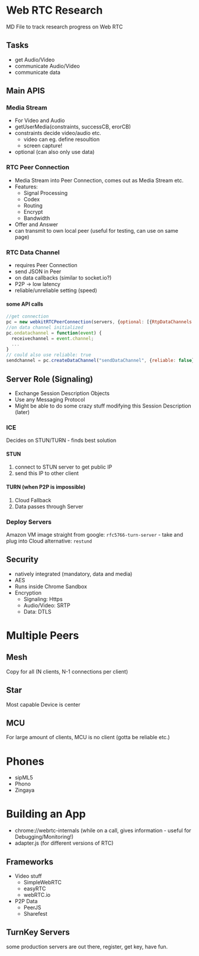 # Web RTC Research

MD File to track research progress on Web RTC

## Tasks

* get Audio/Video
* communicate Audio/Video
* communicate data

## Main APIS

### Media Stream

* For Video and Audio  
* getUserMedia(constraints, successCB, erorCB)  
* constraints decide video/audio etc.  
  * video can eg. define resoultion
  * screen capture! 
* optional (can also only use data)

### RTC Peer Connection

* Media Stream into Peer Connection, comes out as Media Stream etc.
* Features:
  * Signal Processing
  * Codex
  * Routing
  * Encrypt
  * Bandwidth
* Offer and Answer
* can transmit to own local peer (useful for testing, can use on same page)

### RTC Data Channel

* requires Peer Connection
* send JSON in Peer
* on data callbacks (similar to socket.io?)
* P2P -> low latency
* reliable/unreliable setting (speed)

#### some API calls
``` javascript
//get connection
pc = new webkitRTCPeerConnection(servers, {optional: [{RtpDataChannels: true}]});
//on data channel initialized
pc.ondatachannel = function(event) {
  receivechannel = event.channel;
  ...
}
// could also use reliable: true
sendchannel = pc.createDataChannel("sendDataChannel", {reliable: false});
```

## Server Role (Signaling)

* Exchange Session Description Objects
* Use any Messaging Protocol
* Might be able to do some crazy stuff modifying this Session Description (later)

### ICE
Decides on STUN/TURN - finds best solution

#### STUN
1. connect to STUN server to get public IP
2. send this IP to other client

#### TURN (when P2P is impossible)
1. Cloud Fallback
2. Data passes through Server

### Deploy Servers
Amazon VM image straight from google:  `rfc5766-turn-server` - take and plug into Cloud
alternative: `restund`

## Security
* natively integrated (mandatory, data and media)
* AES
* Runs inside Chrome Sandbox
* Encryption
  * Signaling: Https
  * Audio/Video: SRTP
  * Data: DTLS

# Multiple Peers

## Mesh
Copy for all (N clients, N-1 connections per client)

## Star
Most capable Device is center

## MCU
For large amount of clients, MCU is no client (gotta be reliable etc.)

# Phones
* sipML5
* Phono
* Zingaya

# Building an App
* chrome://webrtc-internals (while on a call, gives information - useful for Debugging/Monitoring!)
* adapter.js (for different versions of RTC)

## Frameworks
* Video stuff
  * SimpleWebRTC
  * easyRTC
  * webRTC.io
* P2P Data
  * PeerJS
  * Sharefest
  
## TurnKey Servers
some production servers are out there, register, get key, have fun.

